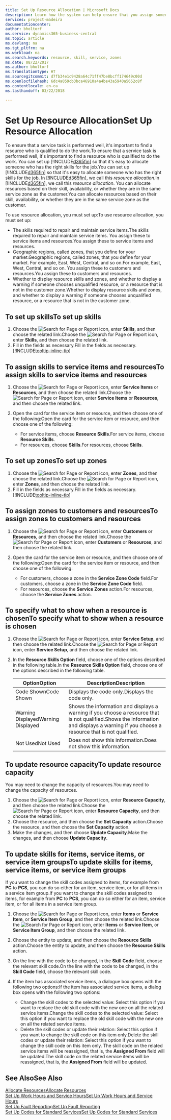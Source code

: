 ```yaml
---
title: Set Up Resource Allocation | Microsoft Docs
description: Learn how the system can help ensure that you assign someone who has the skills required to provide a service.
services: project-madeira
documentationcenter: 
author: bholtorf
ms.service: dynamics365-business-central
ms.topic: article
ms.devlang: na
ms.tgt_pltfrm: na
ms.workload: na
ms.search.keywords: resource, skill, service, zones
ms.date: 08/22/2017
ms.author: bholtorf
ms.translationtype: HT
ms.sourcegitcommit: d7fb34e1c9428a64c71ff47be8bcff174649c00d
ms.openlocfilehash: 6dc4a059cb3bca46910a4a4be43a5940a5652c8f
ms.contentlocale: en-ca
ms.lasthandoff: 03/22/2018

---
```


# <a name="set-up-resource-allocation"></a><span data-ttu-id="d423c-103">Set Up Resource Allocation</span><span class="sxs-lookup"><span data-stu-id="d423c-103">Set Up Resource Allocation</span></span>
<span data-ttu-id="d423c-104">To ensure that a service task is performed well, it's important to find a resource who is qualified to do the work.</span><span class="sxs-lookup"><span data-stu-id="d423c-104">To ensure that a service task is performed well, it's important to find a resource who is qualified to do the work.</span></span> <span data-ttu-id="d423c-105">You can set up [!INCLUDE[d365fin](includes/d365fin_md.md)] so that it's easy to allocate someone who has the right skills for the job.</span><span class="sxs-lookup"><span data-stu-id="d423c-105">You can set up [!INCLUDE[d365fin](includes/d365fin_md.md)] so that it's easy to allocate someone who has the right skills for the job.</span></span> <span data-ttu-id="d423c-106">In [!INCLUDE[d365fin](includes/d365fin_md.md)], we call this _resource allocation_.</span><span class="sxs-lookup"><span data-stu-id="d423c-106">In [!INCLUDE[d365fin](includes/d365fin_md.md)], we call this _resource allocation_.</span></span> <span data-ttu-id="d423c-107">You can allocate resources based on their skill, availability, or whether they are in the same service zone as the customer.</span><span class="sxs-lookup"><span data-stu-id="d423c-107">You can allocate resources based on their skill, availability, or whether they are in the same service zone as the customer.</span></span> 

<span data-ttu-id="d423c-108">To use resource allocation, you must set up:</span><span class="sxs-lookup"><span data-stu-id="d423c-108">To use resource allocation, you must set up:</span></span>  
  
* <span data-ttu-id="d423c-109">The skills required to repair and maintain service items.</span><span class="sxs-lookup"><span data-stu-id="d423c-109">The skills required to repair and maintain service items.</span></span> <span data-ttu-id="d423c-110">You assign these to service items and resources.</span><span class="sxs-lookup"><span data-stu-id="d423c-110">You assign these to service items and resources.</span></span>  
* <span data-ttu-id="d423c-111">Geographic regions, called zones, that you define for your market.</span><span class="sxs-lookup"><span data-stu-id="d423c-111">Geographic regions, called zones, that you define for your market.</span></span> <span data-ttu-id="d423c-112">For example, East, West, Central, and so on.</span><span class="sxs-lookup"><span data-stu-id="d423c-112">For example, East, West, Central, and so on.</span></span> <span data-ttu-id="d423c-113">You assign these to customers and resources.</span><span class="sxs-lookup"><span data-stu-id="d423c-113">You assign these to customers and resources.</span></span>  
* <span data-ttu-id="d423c-114">Whether to display resource skills and zones, and whether to display a warning if someone chooses unqualified resource, or a resource that is not in the customer zone.</span><span class="sxs-lookup"><span data-stu-id="d423c-114">Whether to display resource skills and zones, and whether to display a warning if someone chooses unqualified resource, or a resource that is not in the customer zone.</span></span>  

## <a name="to-set-up-skills"></a><span data-ttu-id="d423c-115">To set up skills</span><span class="sxs-lookup"><span data-stu-id="d423c-115">To set up skills</span></span>
1. <span data-ttu-id="d423c-116">Choose the ![Search for Page or Report](media/ui-search/search_small.png "Search for Page or Report icon") icon, enter **Skills**, and then choose the related link.</span><span class="sxs-lookup"><span data-stu-id="d423c-116">Choose the ![Search for Page or Report](media/ui-search/search_small.png "Search for Page or Report icon") icon, enter **Skills**, and then choose the related link.</span></span>  
2. <span data-ttu-id="d423c-117">Fill in the fields as necessary.</span><span class="sxs-lookup"><span data-stu-id="d423c-117">Fill in the fields as necessary.</span></span> [!INCLUDE[tooltip-inline-tip](includes/tooltip-inline-tip_md.md)]  

## <a name="to-assign-skills-to-service-items-and-resources"></a><span data-ttu-id="d423c-118">To assign skills to service items and resources</span><span class="sxs-lookup"><span data-stu-id="d423c-118">To assign skills to service items and resources</span></span>
1. <span data-ttu-id="d423c-119">Choose the ![Search for Page or Report](media/ui-search/search_small.png "Search for Page or Report icon") icon, enter **Service Items** or **Resources**, and then choose the related link.</span><span class="sxs-lookup"><span data-stu-id="d423c-119">Choose the ![Search for Page or Report](media/ui-search/search_small.png "Search for Page or Report icon") icon, enter **Service Items** or **Resources**, and then choose the related link.</span></span>  
2. <span data-ttu-id="d423c-120">Open the card for the service item or resource, and then choose one of the following:</span><span class="sxs-lookup"><span data-stu-id="d423c-120">Open the card for the service item or resource, and then choose one of the following:</span></span>  
  
    * <span data-ttu-id="d423c-121">For service items, choose **Resource Skills**.</span><span class="sxs-lookup"><span data-stu-id="d423c-121">For service items, choose **Resource Skills**.</span></span>  
    * <span data-ttu-id="d423c-122">For resources, choose **Skills**.</span><span class="sxs-lookup"><span data-stu-id="d423c-122">For resources, choose **Skills**.</span></span>  

## <a name="to-set-up-zones"></a><span data-ttu-id="d423c-123">To set up zones</span><span class="sxs-lookup"><span data-stu-id="d423c-123">To set up zones</span></span>
1. <span data-ttu-id="d423c-124">Choose the ![Search for Page or Report](media/ui-search/search_small.png "Search for Page or Report icon") icon, enter **Zones**, and then choose the related link.</span><span class="sxs-lookup"><span data-stu-id="d423c-124">Choose the ![Search for Page or Report](media/ui-search/search_small.png "Search for Page or Report icon") icon, enter **Zones**, and then choose the related link.</span></span>  
2. <span data-ttu-id="d423c-125">Fill in the fields as necessary.</span><span class="sxs-lookup"><span data-stu-id="d423c-125">Fill in the fields as necessary.</span></span> [!INCLUDE[tooltip-inline-tip](includes/tooltip-inline-tip_md.md)]  

## <a name="to-assign-zones-to-customers-and-resources"></a><span data-ttu-id="d423c-126">To assign zones to customers and resources</span><span class="sxs-lookup"><span data-stu-id="d423c-126">To assign zones to customers and resources</span></span> 
1. <span data-ttu-id="d423c-127">Choose the ![Search for Page or Report](media/ui-search/search_small.png "Search for Page or Report icon") icon, enter **Customers** or **Resources**, and then choose the related link.</span><span class="sxs-lookup"><span data-stu-id="d423c-127">Choose the ![Search for Page or Report](media/ui-search/search_small.png "Search for Page or Report icon") icon, enter **Customers** or **Resources**, and then choose the related link.</span></span>  
2. <span data-ttu-id="d423c-128">Open the card for the service item or resource, and then choose one of the following:</span><span class="sxs-lookup"><span data-stu-id="d423c-128">Open the card for the service item or resource, and then choose one of the following:</span></span>  
  
    * <span data-ttu-id="d423c-129">For customers, choose a zone in the **Service Zone Code** field.</span><span class="sxs-lookup"><span data-stu-id="d423c-129">For customers, choose a zone in the **Service Zone Code** field.</span></span>  
    * <span data-ttu-id="d423c-130">For resources, choose the **Service Zones** action.</span><span class="sxs-lookup"><span data-stu-id="d423c-130">For resources, choose the **Service Zones** action.</span></span>  

## <a name="to-specify-what-to-show-when-a-resource-is-chosen"></a><span data-ttu-id="d423c-131">To specify what to show when a resource is chosen</span><span class="sxs-lookup"><span data-stu-id="d423c-131">To specify what to show when a resource is chosen</span></span>
1. <span data-ttu-id="d423c-132">Choose the ![Search for Page or Report](media/ui-search/search_small.png "Search for Page or Report icon") icon, enter **Service Setup**, and then choose the related link.</span><span class="sxs-lookup"><span data-stu-id="d423c-132">Choose the ![Search for Page or Report](media/ui-search/search_small.png "Search for Page or Report icon") icon, enter **Service Setup**, and then choose the related link.</span></span> 
2. <span data-ttu-id="d423c-133">In the **Resource Skills Option** field, choose one of the options described in the following table.</span><span class="sxs-lookup"><span data-stu-id="d423c-133">In the **Resource Skills Option** field, choose one of the options described in the following table.</span></span>  
  
    |<span data-ttu-id="d423c-134">**Option**</span><span class="sxs-lookup"><span data-stu-id="d423c-134">**Option**</span></span>|<span data-ttu-id="d423c-135">**Description**</span><span class="sxs-lookup"><span data-stu-id="d423c-135">**Description**</span></span>|  
    |------------|-------------|  
    |<span data-ttu-id="d423c-136">Code Shown</span><span class="sxs-lookup"><span data-stu-id="d423c-136">Code Shown</span></span> | <span data-ttu-id="d423c-137">Displays the code only.</span><span class="sxs-lookup"><span data-stu-id="d423c-137">Displays the code only.</span></span>|  
    |<span data-ttu-id="d423c-138">Warning Displayed</span><span class="sxs-lookup"><span data-stu-id="d423c-138">Warning Displayed</span></span> | <span data-ttu-id="d423c-139">Shows the information and displays a warning if you choose a resource that is not qualified.</span><span class="sxs-lookup"><span data-stu-id="d423c-139">Shows the information and displays a warning if you choose a resource that is not qualified.</span></span>|  
    |<span data-ttu-id="d423c-140">Not Used</span><span class="sxs-lookup"><span data-stu-id="d423c-140">Not Used</span></span> | <span data-ttu-id="d423c-141">Does not show this information.</span><span class="sxs-lookup"><span data-stu-id="d423c-141">Does not show this information.</span></span>|  

## <a name="to-update-resource-capacity"></a><span data-ttu-id="d423c-142">To update resource capacity</span><span class="sxs-lookup"><span data-stu-id="d423c-142">To update resource capacity</span></span>  
<span data-ttu-id="d423c-143">You may need to change the capacity of resources.</span><span class="sxs-lookup"><span data-stu-id="d423c-143">You may need to change the capacity of resources.</span></span>  
  
1. <span data-ttu-id="d423c-144">Choose the ![Search for Page or Report](media/ui-search/search_small.png "Search for Page or Report icon") icon, enter **Resource Capacity**, and then choose the related link.</span><span class="sxs-lookup"><span data-stu-id="d423c-144">Choose the ![Search for Page or Report](media/ui-search/search_small.png "Search for Page or Report icon") icon, enter **Resource Capacity**, and then choose the related link.</span></span>  
2. <span data-ttu-id="d423c-145">Choose the resource, and then choose the **Set Capacity** action.</span><span class="sxs-lookup"><span data-stu-id="d423c-145">Choose the resource, and then choose the **Set Capacity** action.</span></span>  
3. <span data-ttu-id="d423c-146">Make the changes, and then choose **Update Capacity**.</span><span class="sxs-lookup"><span data-stu-id="d423c-146">Make the changes, and then choose **Update Capacity**.</span></span>  

## <a name="to-update-skills-for-items-service-items-or-service-item-groups"></a><span data-ttu-id="d423c-147">To update skills for items, service items, or service item groups</span><span class="sxs-lookup"><span data-stu-id="d423c-147">To update skills for items, service items, or service item groups</span></span>
<span data-ttu-id="d423c-148">If you want to change the skill codes assigned to items, for example from **PC** to **PCS**, you can do so either for an item, service item, or for all items in a service item group.</span><span class="sxs-lookup"><span data-stu-id="d423c-148">If you want to change the skill codes assigned to items, for example from **PC** to **PCS**, you can do so either for an item, service item, or for all items in a service item group.</span></span>  
  
1. <span data-ttu-id="d423c-149">Choose the ![Search for Page or Report](media/ui-search/search_small.png "Search for Page or Report icon") icon, enter **Items** or **Service Item**, or **Service Item Group**, and then choose the related link.</span><span class="sxs-lookup"><span data-stu-id="d423c-149">Choose the ![Search for Page or Report](media/ui-search/search_small.png "Search for Page or Report icon") icon, enter **Items** or **Service Item**, or **Service Item Group**, and then choose the related link.</span></span>  
2. <span data-ttu-id="d423c-150">Choose the entity to update, and then choose the **Resource Skills** action.</span><span class="sxs-lookup"><span data-stu-id="d423c-150">Choose the entity to update, and then choose the **Resource Skills** action.</span></span>  
3. <span data-ttu-id="d423c-151">On the line with the code to be changed, in the **Skill Code** field, choose the relevant skill code.</span><span class="sxs-lookup"><span data-stu-id="d423c-151">On the line with the code to be changed, in the **Skill Code** field, choose the relevant skill code.</span></span>  
4.  <span data-ttu-id="d423c-152">If the item has associated service items, a dialogue box opens with the following two options:</span><span class="sxs-lookup"><span data-stu-id="d423c-152">If the item has associated service items, a dialog box opens with the following two options:</span></span>  
  
    * <span data-ttu-id="d423c-153">Change the skill codes to the selected value: Select this option if you want to replace the old skill code with the new one on all the related service items.</span><span class="sxs-lookup"><span data-stu-id="d423c-153">Change the skill codes to the selected value: Select this option if you want to replace the old skill code with the new one on all the related service items.</span></span>  
    * <span data-ttu-id="d423c-154">Delete the skill codes or update their relation: Select this option if you want to change the skill code on this item only.</span><span class="sxs-lookup"><span data-stu-id="d423c-154">Delete the skill codes or update their relation: Select this option if you want to change the skill code on this item only.</span></span> <span data-ttu-id="d423c-155">The skill code on the related service items will be reassigned, that is, the **Assigned From** field will be updated.</span><span class="sxs-lookup"><span data-stu-id="d423c-155">The skill code on the related service items will be reassigned, that is, the **Assigned From** field will be updated.</span></span>  
  
## <a name="see-also"></a><span data-ttu-id="d423c-156">See Also</span><span class="sxs-lookup"><span data-stu-id="d423c-156">See Also</span></span>
[<span data-ttu-id="d423c-157">Allocate Resources</span><span class="sxs-lookup"><span data-stu-id="d423c-157">Allocate Resources</span></span>](service-how-to-allocate-resources.md)  
[<span data-ttu-id="d423c-158">Set Up Work Hours and Service Hours</span><span class="sxs-lookup"><span data-stu-id="d423c-158">Set Up Work Hours and Service Hours</span></span>](service-how-setup-work-service-hours.md)  
[<span data-ttu-id="d423c-159">Set Up Fault Reporting</span><span class="sxs-lookup"><span data-stu-id="d423c-159">Set Up Fault Reporting</span></span>](service-how-setup-fault-reporting.md)  
[<span data-ttu-id="d423c-160">Set Up Codes for Standard Services</span><span class="sxs-lookup"><span data-stu-id="d423c-160">Set Up Codes for Standard Services</span></span>](service-how-setup-service-coding.md)  
 


